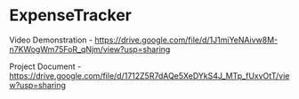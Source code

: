 # ExpenseTracker
Video Demonstration - https://drive.google.com/file/d/1J1miYeNAivw8M-n7KWogWm75FoR_qNjm/view?usp=sharing



Project Document - https://drive.google.com/file/d/1712Z5R7dAQe5XeDYkS4J_MTp_fUxvOtT/view?usp=sharing

